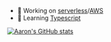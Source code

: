 
- 🔭 Working on [serverless](https://www.serverless.com/)/[AWS](https://aws.amazon.com/)
- 🌱 Learning [Typescript](https://www.typescriptlang.org/)


[![Aaron's GitHub stats](https://github-readme-stats.vercel.app/api?username=oconnorir&show_icons=true&theme=onedark)](https://github.com/oconnorir)
